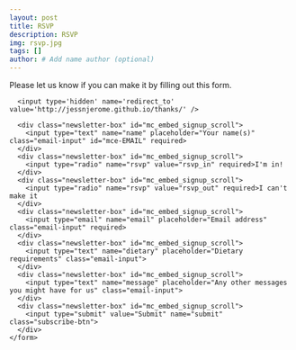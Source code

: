 ```yaml
---
layout: post
title: RSVP
description: RSVP
img: rsvp.jpg
tags: []
author: # Add name author (optional)
---
```


<div class="newsletter" id="mc_embed_signup">
  <div class="form-container">
    <p> Please let us know if you can make it by filling out this form.</p>
    <form action="https://getsimpleform.com/messages?form_api_token=f2fc9e34379dfdacc0ae2564c1857ba8" method="post">
        
      <input type='hidden' name='redirect_to' value='http://jessnjerome.github.io/thanks/' />

      <div class="newsletter-box" id="mc_embed_signup_scroll">
        <input type="text" name="name" placeholder="Your name(s)" class="email-input" id="mce-EMAIL" required>
      </div>
      <div class="newsletter-box" id="mc_embed_signup_scroll">
        <input type="radio" name="rsvp" value="rsvp_in" required>I'm in!
      </div>
      <div class="newsletter-box" id="mc_embed_signup_scroll">
        <input type="radio" name="rsvp" value="rsvp_out" required>I can't make it
      </div>
      <div class="newsletter-box" id="mc_embed_signup_scroll">
        <input type="email" name="email" placeholder="Email address" class="email-input" required>
      </div>
      <div class="newsletter-box" id="mc_embed_signup_scroll">
        <input type="text" name="dietary" placeholder="Dietary requirements" class="email-input">
      </div>
      <div class="newsletter-box" id="mc_embed_signup_scroll">
        <input type="text" name="message" placeholder="Any other messages you might have for us" class="email-input">
      </div>
      <div class="newsletter-box" id="mc_embed_signup_scroll">
        <input type="submit" value="Submit" name="submit" class="subscribe-btn">
      </div>
    </form>
  </div>
</div> 

